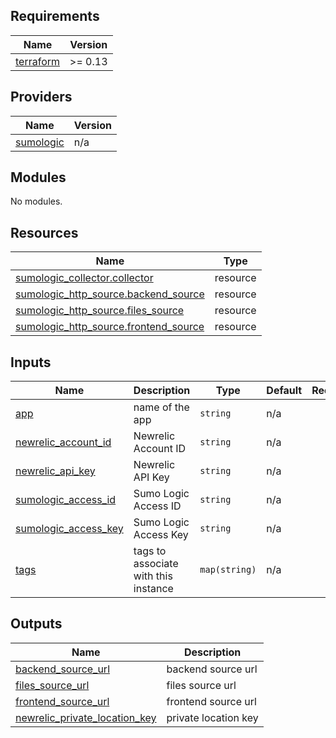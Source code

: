 <!-- BEGIN_TF_DOCS -->
## Requirements

| Name | Version |
|------|---------|
| <a name="requirement_terraform"></a> [terraform](#requirement\_terraform) | >= 0.13 |

## Providers

| Name | Version |
|------|---------|
| <a name="provider_sumologic"></a> [sumologic](#provider\_sumologic) | n/a |

## Modules

No modules.

## Resources

| Name | Type |
|------|------|
| [sumologic_collector.collector](https://registry.terraform.io/providers/sumologic/sumologic/latest/docs/resources/collector) | resource |
| [sumologic_http_source.backend_source](https://registry.terraform.io/providers/sumologic/sumologic/latest/docs/resources/http_source) | resource |
| [sumologic_http_source.files_source](https://registry.terraform.io/providers/sumologic/sumologic/latest/docs/resources/http_source) | resource |
| [sumologic_http_source.frontend_source](https://registry.terraform.io/providers/sumologic/sumologic/latest/docs/resources/http_source) | resource |

## Inputs

| Name | Description | Type | Default | Required |
|------|-------------|------|---------|:--------:|
| <a name="input_app"></a> [app](#input\_app) | name of the app | `string` | n/a | yes |
| <a name="input_newrelic_account_id"></a> [newrelic\_account\_id](#input\_newrelic\_account\_id) | Newrelic Account ID | `string` | n/a | yes |
| <a name="input_newrelic_api_key"></a> [newrelic\_api\_key](#input\_newrelic\_api\_key) | Newrelic API Key | `string` | n/a | yes |
| <a name="input_sumologic_access_id"></a> [sumologic\_access\_id](#input\_sumologic\_access\_id) | Sumo Logic Access ID | `string` | n/a | yes |
| <a name="input_sumologic_access_key"></a> [sumologic\_access\_key](#input\_sumologic\_access\_key) | Sumo Logic Access Key | `string` | n/a | yes |
| <a name="input_tags"></a> [tags](#input\_tags) | tags to associate with this instance | `map(string)` | n/a | yes |

## Outputs

| Name | Description |
|------|-------------|
| <a name="output_backend_source_url"></a> [backend\_source\_url](#output\_backend\_source\_url) | backend source url |
| <a name="output_files_source_url"></a> [files\_source\_url](#output\_files\_source\_url) | files source url |
| <a name="output_frontend_source_url"></a> [frontend\_source\_url](#output\_frontend\_source\_url) | frontend source url |
| <a name="output_newrelic_private_location_key"></a> [newrelic\_private\_location\_key](#output\_newrelic\_private\_location\_key) | private location key |
<!-- END_TF_DOCS -->